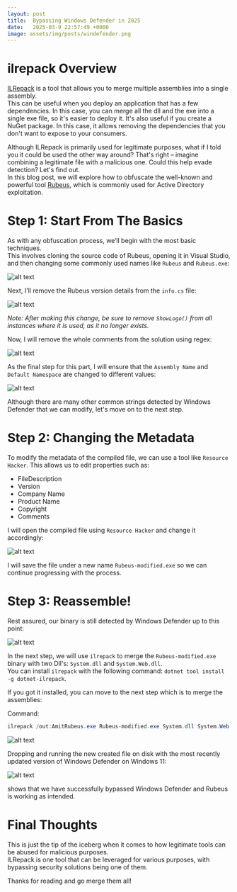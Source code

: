 ```yaml
---
layout: post
title:  Bypassing Windows Defender in 2025
date:   2025-03-9 22:57:49 +0000
image: assets/img/posts/windefender.png
---
```


# ilrepack Overview

[ILRepack](https://github.com/gluck/il-repack) is a tool that allows you to merge multiple assemblies into a single assembly.<br>
This can be useful when you deploy an application that has a few dependencies. In this case, you can merge all the dll and the exe into a single exe file, so it's easier to deploy it. It's also useful if you create a NuGet package. In this case, it allows removing the dependencies that you don't want to expose to your consumers.

Although ILRepack is primarily used for legitimate purposes, what if I told you it could be used the other way around? That's right – imagine combining a legitimate file with a malicious one. Could this help evade detection? Let's find out.<br>
In this blog post, we will explore how to obfuscate the well-known and powerful tool [Rubeus](https://github.com/GhostPack/Rubeus), which is commonly used for Active Directory exploitation.

# Step 1: Start From The Basics

As with any obfuscation process, we’ll begin with the most basic techniques.<br> 
This involves cloning the source code of Rubeus, opening it in Visual Studio, and then changing some commonly used names like `Rubeus`  and `Rubeus.exe`:

![alt text](/assets/img/posts/ilrepack-1.png)

Next, I'll remove the Rubeus version details from the `info.cs` file:

![alt text](/assets/img/posts/ilrepack-2.png)

*Note: After making this change, be sure to remove `ShowLogo()` from all instances where it is used, as it no longer exists.*

Now, I will remove the whole comments from the solution using regex:

![alt text](/assets/img/posts/ilrepack-6.png)

As the final step for this part, I will ensure that the `Assembly Name` and `Default Namespace` are changed to different values:

![alt text](/assets/img/posts/ilrepack-7.png)

Although there are many other common strings detected by Windows Defender that we can modify, let's move on to the next step.

# Step 2: Changing the Metadata

To modify the metadata of the compiled file, we can use a tool like `Resource Hacker`. This allows us to edit properties such as:

- FileDescription
- Version
- Company Name
- Product Name
- Copyright
- Comments

I will open the compiled file using `Resource Hacker` and change it accordingly:

![alt text](/assets/img/posts/ilrepack-3.png)

I will save the file under a new name `Rubeus-modified.exe` so we can continue progressing with the process.

# Step 3: Reassemble!

Rest assured, our binary is still detected by Windows Defender up to this point:

![alt text](/assets/img/posts/ilrepack-4.png)

In the next step, we will use `ilrepack` to merge the `Rubeus-modified.exe` binary with two Dll's: `System.dll` and `System.Web.dll`.<br>
You can install `ilrepack` with the following command: `dotnet tool install -g dotnet-ilrepack`.

If you got it installed, you can move to the next step which is to merge the assemblies:

Command: 

```powershell
ilrepack /out:AmitRubeus.exe Rubeus-modified.exe System.dll System.Web.dll /lib:"C:\Program Files\Git\mingw64\bin" /lib:"C:\Program Files (x86)\Microsoft Visual Studio\Installer\resources\app\ServiceHub\Services\Microsoft.VisualStudio.Setup.Service" /lib:"C:\Program Files\dotnet\sdk\9.0.200\DotnetTools\dotnet-format" /allowduplicateresources /zeropekind
```

![alt text](/assets/img/posts/ilrepack-5.png)

Dropping and running the new created file on disk with the most recently updated version of Windows Defender on Windows 11:

![alt text](/assets/img/posts/ilrepack-8.png)

shows that we have successfully bypassed Windows Defender and Rubeus is working as intended.

# Final Thoughts

This is just the tip of the iceberg when it comes to how legitimate tools can be abused for malicious purposes.<br>
ILRepack is one tool that can be leveraged for various purposes, with bypassing security solutions being one of them.<br>

Thanks for reading and go merge them all! 




